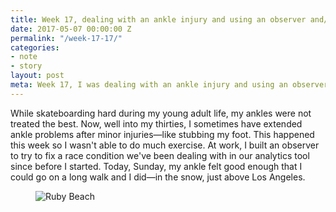 ```yaml
---
title: Week 17, dealing with an ankle injury and using an observer and/or a mediator pattern
date: 2017-05-07 00:00:00 Z
permalink: "/week-17-17/"
categories:
- note
- story
layout: post
meta: Week 17, I was dealing with an ankle injury and using an observer to fix race conditions
---
```


While skateboarding hard during my young adult life, my ankles were not treated the best. Now, well into my thirties, I sometimes have extended ankle problems after minor injuries—like stubbing my foot. This happened this week so I wasn't able to do much exercise. At work, I built an observer to try to fix a race condition we've been dealing with in our analytics tool since before I started. Today, Sunday, my ankle felt good enough that I could go on a long walk and I did—in the snow, just above Los Angeles.

<figure>
  <img src="//yowainwright.imgix.net/wk-17/portrait.jpg?w=800&h=800&crop=focalpoint&auto=format" alt="Ruby Beach" />
</figure>
